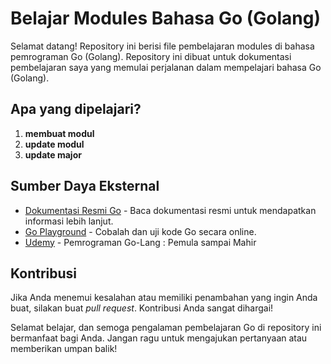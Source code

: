 # Belajar Modules Bahasa Go (Golang)

Selamat datang! Repository ini berisi file pembelajaran modules di bahasa pemrograman Go (Golang). Repository ini dibuat untuk dokumentasi pembelajaran saya yang memulai perjalanan dalam mempelajari bahasa Go (Golang).

## Apa yang dipelajari?


1. **membuat modul**
2. **update modul**
3. **update major**

## Sumber Daya Eksternal

- [Dokumentasi Resmi Go](https://golang.org/doc/) - Baca dokumentasi resmi untuk mendapatkan informasi lebih lanjut.
- [Go Playground](https://play.golang.org/) - Cobalah dan uji kode Go secara online.
- [Udemy](https://www.udemy.com/course/pemrograman-go-lang-pemula-sampai-mahir/) - Pemrograman Go-Lang : Pemula sampai Mahir

## Kontribusi

Jika Anda menemui kesalahan atau memiliki penambahan yang ingin Anda buat, silakan buat _pull request_. Kontribusi Anda sangat dihargai!

Selamat belajar, dan semoga pengalaman pembelajaran Go di repository ini bermanfaat bagi Anda. Jangan ragu untuk mengajukan pertanyaan atau memberikan umpan balik!
